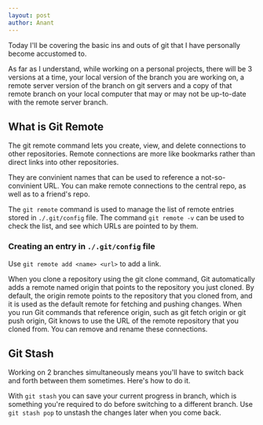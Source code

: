```yaml
---
layout: post
author: Anant
---
```


Today I'll be covering the basic ins and outs of git that I have personally become accustomed to.

As far as I understand, while working on a personal projects, there will be 3 versions at a time, your local version of the branch you are working on, a remote server version of the branch on git servers and a copy of that remote branch on your local computer that may or may not be up-to-date with the remote server branch.

## What is Git Remote
The git remote command lets you create, view, and delete connections to other repositories. Remote connections are more like bookmarks rather than direct links into other repositories.

They are convinient names that can be used to reference a not-so-convinient URL.
You can make remote connections to the central repo, as well as to a friend's repo.

The `git remote` command is used to manage the list of remote entries stored in `./.git/config` file.
The command `git remote -v` can be used to check the list, and see which URLs are pointed to by them.

### Creating an entry in `./.git/config` file

Use `git remote add <name> <url>` to add a link.

When you clone a repository using the git clone command, Git automatically adds a remote named origin that points to the repository you just cloned. By default, the origin remote points to the repository that you cloned from, and it is used as the default remote for fetching and pushing changes. When you run Git commands that reference origin, such as git fetch origin or git push origin, Git knows to use the URL of the remote repository that you cloned from. You can remove and rename these connections.


## Git Stash
Working on 2 branches simultaneously means you'll have to switch back and forth between them sometimes. Here's how to do it.

With `git stash` you can save your current progress in branch, which is something you're required to do before switching to a different branch. Use `git stash pop` to unstash the changes later when you come back.
